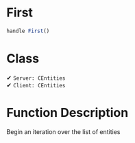 # First
```js	
handle First()
```
# Class
✔ `Server: CEntities`  
✔ `Client: CEntities`  

# Function Description
Begin an iteration over the list of entities
